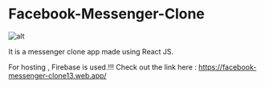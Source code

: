 # Facebook-Messenger-Clone


![alt](https://pixabay.com/images/id-1495274)





















It is a messenger clone app made using React JS.

For hosting , Firebase is used.!!!
Check out the link here : https://facebook-messenger-clone13.web.app/
